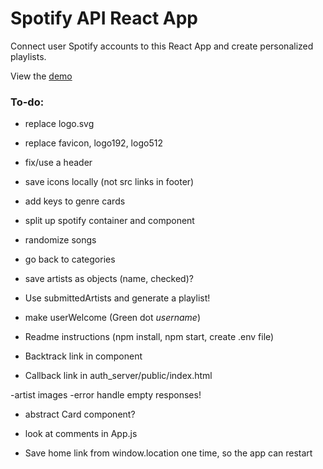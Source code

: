 # Spotify API React App

Connect user Spotify accounts to this React App and create personalized playlists.

View the [demo](https://master.dj6fzfb5de88f.amplifyapp.com/)

### To-do:
- replace logo.svg
- replace favicon, logo192, logo512

- fix/use a header

- save icons locally (not src links in footer)

- add keys to genre cards
- split up spotify container and component
- randomize songs
- go back to categories
- save artists as objects (name, checked)?

- Use submittedArtists and generate a playlist!
- make userWelcome (Green dot _username_)

- Readme instructions (npm install, npm start, create .env file)

- Backtrack link in component <LoginButton />
- Callback link in auth_server/public/index.html

-artist images
-error handle empty responses!
- abstract Card component?

- look at comments in App.js
- Save home link from window.location one time, so the app can restart
